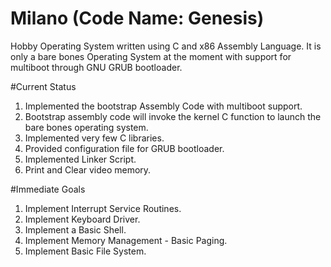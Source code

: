# Milano (Code Name: Genesis)
Hobby Operating System written using C and x86 Assembly Language. It is only a bare bones Operating System at the moment with support for  multiboot through GNU GRUB bootloader. 

#Current Status

1. Implemented the bootstrap Assembly Code with multiboot support.
2. Bootstrap assembly code will invoke the kernel C function to launch the bare bones operating system.
3. Implemented very few C libraries.
4. Provided configuration file for GRUB bootloader.
5. Implemented Linker Script.
6. Print and Clear video memory.

#Immediate Goals

1. Implement Interrupt Service Routines.
2. Implement Keyboard Driver.
3. Implement a Basic Shell.
4. Implement Memory Management - Basic Paging.
5. Implement Basic File System.
